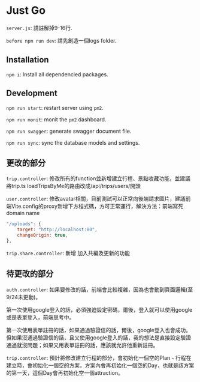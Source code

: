 # Just Go

`server.js`: 請註解掉9-16行.

`before npm run dev`: 請先創造一個logs folder.

## Installation

`npm i`: Install all dependencied packages.

## Development

`npm run start`: restart server using `pm2`.

`npm run monit`: monit the `pm2` dashboard.

`npm run swagger`: generate swagger document file.

`npm run sync`: sync the database models and settings.

## 更改的部分

`trip.controller`: 修改所有的function並新增建立行程、景點收藏功能，並建議將trip.ts loadTripsByMe的路由改成/api/trips/users/開頭

`user.controller`: 修改avatar相關，目前測試可以正常向後端請求圖片，建議前端Vite.config的proxy新增下方程式碼，方可正常運行，解決方法：前端寫死domain name

```javascript
"/uploads": {
    target: "http://localhost:80",
    changeOrigin: true,
},
```

`trip.share.controller`: 新增 加入共編及更新的功能

## 待更改的部分

`auth.controller`: 如果要修改的話，前端會比較複雜，因為也會動到頁面邏輯(至9/24未更動)。

第一次使用google登入的話，必須強迫設定密碼，爾後，登入就可以使用google或是表單登入，前端思考中。

第一次使用表單註冊的話，如果通過驗證信的話，爾後，google登入也會成功。
但如果沒通過驗證信的話，且又使用google登入的話，我的想法是直接設定驗證通過就沒問題；如果又用表單註冊的話，應該就允許他重新註冊。

`trip.controller`: 預計將修改建立行程的部分，會初始化一個空的Plan - 行程在建立時，會初始化一個空的方案，方案內會再初始化一個空的Day，也就是該方案的第一天，這個Day會再初始化空一個attraction。